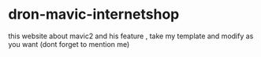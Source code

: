 # dron-mavic-internetshop
this website about mavic2 and his feature , take my template and modify as you want (dont forget to mention me)
